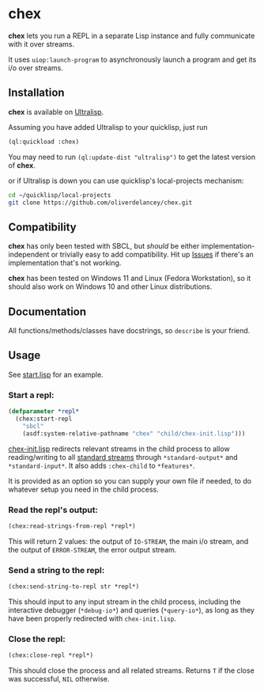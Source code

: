 # chex

**chex** lets you run a REPL in a separate Lisp instance and fully
communicate with it over streams.

It uses `uiop:launch-program` to asynchronously launch a program and get its
i/o over streams.

## Installation

**chex** is available on [Ultralisp](https://ultralisp.org/). 

Assuming you have added Ultralisp to your quicklisp, just run
```lisp
(ql:quickload :chex)
```
You may need to run `(ql:update-dist "ultralisp")` to get the latest version of **chex**.

or if Ultralisp is down you can use quicklisp's local-projects mechanism:
```bash
cd ~/quicklisp/local-projects
git clone https://github.com/oliverdelancey/chex.git
```

## Compatibility

**chex** has only been tested with SBCL, but *should* be either
implementation-independent or trivially easy to add compatibility. Hit up 
[Issues](https://github.com/oliverdelancey/chex/issues) if there's an 
implementation that's not working.

**chex** has been tested on Windows 11 and Linux (Fedora Workstation), so it should also
work on Windows 10 and other Linux distributions.

## Documentation

All functions/methods/classes have docstrings, so `describe` is your friend.

## Usage

See [start.lisp](start.lisp) for an example.

### Start a repl:
```lisp
(defparameter *repl* 
  (chex:start-repl 
    "sbcl" 
    (asdf:system-relative-pathname "chex" "child/chex-init.lisp")))
```
[chex-init.lisp](child/chex-init.lisp) redirects relevant streams in the child 
process to allow reading/writing to all [standard streams](https://www.cs.cmu.edu/Groups/AI/html/cltl/clm/node183.html#SECTION002510000000000000000) 
through `*standard-output*` and `*standard-input*`. It also adds `:chex-child` 
to `*features*`.

It is provided as an option so you can supply your own file if needed, to do
whatever setup you need in the child process.

### Read the repl's output:
```lisp
(chex:read-strings-from-repl *repl*)
```
This will return 2 values: the output of `IO-STREAM`, the main i/o stream, and 
the output of `ERROR-STREAM`, the error output stream.

### Send a string to the repl:
```lisp
(chex:send-string-to-repl str *repl*)
``` 
This should input to any input stream in the child process, including the 
interactive debugger (`*debug-io*`) and queries (`*query-io*`), as long as they
have been properly redirected with `chex-init.lisp`.

### Close the repl:
```lisp
(chex:close-repl *repl*)
```
This should close the process and all related streams. Returns `T` if the close
was successful, `NIL` otherwise.
